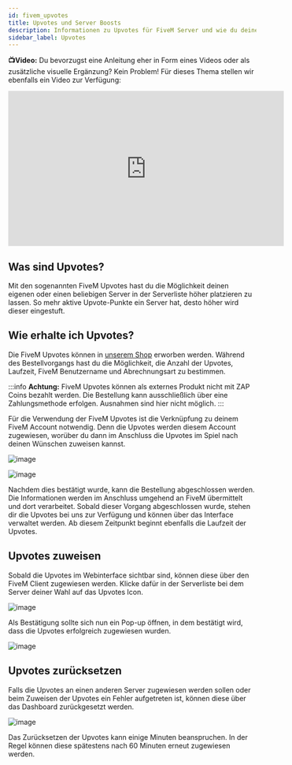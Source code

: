 ```yaml
---
id: fivem_upvotes
title: Upvotes und Server Boosts
description: Informationen zu Upvotes für FiveM Server und wie du deinen Server in der Serverliste boosten kannst - ZAP-Hosting.com Dokumentationen
sidebar_label: Upvotes
---
```




**📺Video:** Du bevorzugst eine Anleitung eher in Form eines Videos oder als zusätzliche visuelle Ergänzung? Kein Problem! Für dieses Thema stellen wir ebenfalls ein Video zur Verfügung: 

<iframe width="560" height="315" src="https://www.youtube.com/embed/H-bdMJTQkSM" title="YouTube video player" frameborder="0" allow="accelerometer; autoplay; clipboard-write; encrypted-media; gyroscope; picture-in-picture" allowfullscreen></iframe>



## Was sind Upvotes?

Mit den sogenannten FiveM Upvotes hast du die Möglichkeit deinen eigenen oder einen beliebigen Server in der Serverliste höher platzieren zu lassen. So mehr aktive Upvote-Punkte ein Server hat, desto höher wird dieser eingestuft. 



## Wie erhalte ich Upvotes?

Die FiveM Upvotes können in [unserem Shop](https://zap-hosting.com/de/shop/product/fivem-upvotes/) erworben werden. Während des Bestellvorgangs hast du die Möglichkeit, die Anzahl der Upvotes, Laufzeit, FiveM Benutzername und Abrechnungsart zu bestimmen. 

:::info
**Achtung:** FiveM Upvotes können als externes Produkt nicht mit ZAP Coins bezahlt werden. Die Bestellung kann ausschließlich über eine Zahlungsmethode erfolgen. Ausnahmen sind hier nicht möglich.
:::

Für die Verwendung der FiveM Upvotes ist die Verknüpfung zu deinem FiveM Account notwendig. Denn die Upvotes werden diesem Account zugewiesen, worüber du dann im Anschluss die Upvotes im Spiel nach deinen Wünschen zuweisen kannst. 

![image](https://user-images.githubusercontent.com/13604413/159169065-88195fd0-38b7-41a9-8c55-c5515949b01b.png)

![image](https://user-images.githubusercontent.com/13604413/159169068-40b8ed7b-8db6-4b40-9402-6901bad43474.png)

Nachdem dies bestätigt wurde, kann die Bestellung abgeschlossen werden. Die Informationen werden im Anschluss umgehend an FiveM übermittelt und dort verarbeitet. Sobald dieser Vorgang abgeschlossen wurde, stehen dir die Upvotes bei uns zur Verfügung und können über das Interface verwaltet werden. Ab diesem Zeitpunkt beginnt ebenfalls die Laufzeit der Upvotes. 



## Upvotes zuweisen

Sobald die Upvotes im Webinterface sichtbar sind, können diese über den FiveM Client zugewiesen werden. Klicke dafür in der Serverliste bei dem Server deiner Wahl auf das Upvotes Icon. 

![image](https://user-images.githubusercontent.com/13604413/159169075-24cc8c15-9575-4661-b9ae-62d9d41474c1.png)



Als Bestätigung sollte sich nun ein Pop-up öffnen, in dem bestätigt wird, dass die Upvotes erfolgreich zugewiesen wurden. 

![image](https://user-images.githubusercontent.com/13604413/159169077-9835d49f-7cb1-4c47-9426-60eb0a8bd74d.png)



## Upvotes zurücksetzen

Falls die Upvotes an einen anderen Server zugewiesen werden sollen oder beim Zuweisen der Upvotes ein Fehler aufgetreten ist, können diese über das Dashboard zurückgesetzt werden.

![image](https://user-images.githubusercontent.com/13604413/159169081-a8d3a1f5-ac6a-4902-a75f-98b7e478bd73.png)


Das Zurücksetzen der Upvotes kann einige Minuten beanspruchen. In der Regel können diese spätestens nach 60 Minuten erneut zugewiesen werden.
